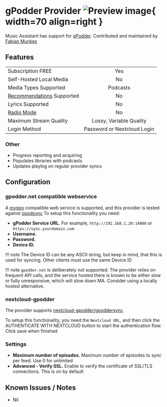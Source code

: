 # gPodder Provider ![Preview image](../assets/icons/gpodder-icon.png){ width=70 align=right }

Music Assistant has support for [gPodder](https://gpodder.github.io). Contributed and maintained by [Fabian Munkes](https://github.com/fmunkes)

## Features

|           |                     |
|:-----------------------|:---------------------:|
| Subscription FREE | Yes |
| Self-Hosted Local Media  | No |
| Media Types Supported | Podcasts |
| [Recommendations](../ui.md#view-home) Supported | No |
| Lyrics Supported | No |
| [Radio Mode](../ui.md#track-menu) | No |
| Maximum Stream Quality | Lossy, Variable Quality |
| Login Method | Password or Nextcloud Login |

### Other
- Progress reporting and acquiring
- Populates libraries with podcasts
- Updates playlog on regular provider syncs

## Configuration
### gpodder.net compatible webservice
A [mygpo](https://github.com/gpodder/mygpo) compatible web service is supported, and this provider is tested against
[opodsync](https://github.com/kd2org/opodsync)
To setup this functionality you need:

- <b>gPodder Service URL.</b> For example, `http://192.168.1.20:14000` or `https://sync.yourdomain.com` 
- <b>Username.</b>
- <b>Password.</b>
- <b>Device ID.</b>

!!! note 
    The Device ID can be any ASCII string, but keep in mind, that this is used for syncing. Other clients must use the same Device ID

!!! note
    `gpodder.net` is deliberately _not_ supported. The provider relies on frequent API calls, and the service hosted there is known to be either slow or fully unresponsive, which will slow down MA. Consider using a locally hosted alternative.

### nextcloud-gpodder
The provider supports [nextcloud-gpodder/gpoddersync](https://apps.nextcloud.com/apps/gpoddersync).

To setup this functionality, you need the `Nextcloud URL`, and then click the AUTHENTICATE WITH NEXTCLOUD button to start the authentication flow. Click save when finished

### Settings

- <b>Maximum number of episodes.</b> Maximum number of episodes to sync per feed. Use 0 for unlimited
- <b>Advanced - Verify SSL.</b> Enable to verify the certificate of SSL/TLS connections. This is on by default

## Known Issues / Notes

- Nil
